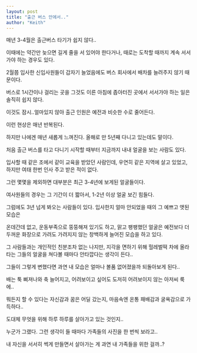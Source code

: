 ```yaml
---
layout: post
title: "출근 버스 안에서.."
author: "Keith"
---
```


매년 3-4월은 출근버스 타기가 쉽지 않다..

이때에는 약간만 늦으면 길게 줄을 서 있어야 한다거나, 때로는 도착할 때까지 계속 서서가야 하는 경우도 있다. 

2월쯤 입사한 신입사원들이 갑자기 늘었음에도 버스 회사에서 배차를 늘려주지 않기 때문이다.

버스로 1시간이나 걸리는 곳을 그것도 이른 아침에 좁아터진 곳에서 서서가야 하는 일은 솔직히 쉽지 않다. 

이것도 잠시..얼마있지 않아 출근 인원은 예전과 비슷한 수로 줄어든다.

이런 현상은 매년 반복된다. 

하지만 나에겐 매년 새롭게 느껴진다. 올해로 만 5년째 다니고 있는데도 말이다.

처음 출근 버스를 타고 다니기 시작할 때부터 지금까지 내내 얼굴을 보는 사람도 있다.

입사할 때 같은 조에서 같이 교육을 받았던 사람인데, 우연히 같은 지역에 살고 있었고, 하지만 여태 한번 인사 주고 받은 적이 없다.

그런 몇몇을 제외하면 대부분은 최근 3-4년에 보게된 얼굴들이다.

여사원들의 경우는 그 기간이 더 짧아서, 1-2년 이상 얼굴 보긴 힘들다.

그럼에도 3년 넘게 봐오는 사람들이 있다. 입사한지 얼마 안되었을 때의 그 예쁘고 앳된 모습은

온데간데 없고, 운동부족으로 뚱뚱해져 있기도 하고, 맑고 팽팽했던 얼굴은 예전보다 더 두꺼운 화장으로 가려도 가려지지 않는 창백하게 늘어진 모습을 하고 있다.

그 사람들과는 개인적인 친분조차 없는 나지만, 지각을 면하기 위해 헐레벌떡 차에 올라타는 그들의 얼굴을 쳐다볼 때마다 안타깝다는 생각이 든다..

그들이 그렇게 변했다면 과연 내 모습은 얼마나 볼품 없어졌을까 되돌아보게 된다..

배는 툭 삐져나와 축 늘어지고, 어려보이고 싶어도 도저히 어려보이지 않는 아저씨 룩에..

뭐든지 할 수 있다는 자신감과 꿈은 어딜 갔는지, 마음속엔 온통 패배감과 굴욕감으로 가득하다..

도대체 무엇을 위해 하루 하루를 살아가고 있는 것인지..

누군가 그랬다. 그런 생각이 들 때마다 가족들의 사진을 한 번씩 보라고..

내 자신을 서서히 썩게 만들면서 살아가는 게 과연 내 가족들을 위한 걸까..?


